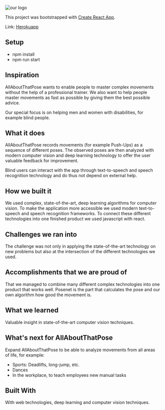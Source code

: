 ![our logo](https://raw.githubusercontent.com/ctonic/all-about-the-pose/master/public/logo-name.png)

This project was bootstrapped with [Create React App](https://github.com/facebook/create-react-app).

Link: [Herokuapp](http://all-about-that-pose.herokuapp.com/)

## Setup
- npm install
- npm run start

## Inspiration
AllAboutThatPose wants to enable people to master complex movements without the help of a professional trainer.
We also want to help people master movements as fast as possible by giving them the best possible advice.

Our special focus is on helping men and women with disabilities, for example blind people.

## What it does
AllAboutThatPose records movements (for example Push-Ups) as a sequence of different poses. 
The observed poses are then analyzed with modern computer vision and deep learning technology to offer the user valuable feedback for improvement.

Blind users can interact with the app through text-to-speech and speech recognition technology and do thus not depend on external help.

## How we built it
We used complex, state-of-the-art, deep learning algorithms for computer vision.
To make the application more accessible we used modern text-to-speech and speech recognition frameworks.
To connect these different technologies into one finished product we used javascript with react.

## Challenges we ran into
The challenge was not only in applying the state-of-the-art technology on new problems but also at the intersection of the different technologies we used.

## Accomplishments that we are proud of
That we managed to combine many different complex technologies into one product that works well. Posenet is the part that calculates the pose and our own algorithm how good the movement is. 

## What we learned
Valuable insight in state-of-the-art computer vision techniques.

## What's next for AllAboutThatPose
Expand AllAboutThatPose to be able to analyze movements from all areas of life, for example:
- Sports: Deadlifts, long-jump, etc.
- Dances
- In the workplace, to teach employees new manual tasks

## Built With
With web technologies, deep learning and computer vision techniques.